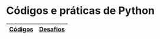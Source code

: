 # Códigos e práticas de Python

| [Códigos](https://github.com/NandesLima/python-codigos/tree/master/codigos) | [Desafios](https://github.com/NandesLima/python-codigos/tree/master/desafios) |
| --------------------------------------------------------------------------- | ----------------------------------------------------------------------------- |


